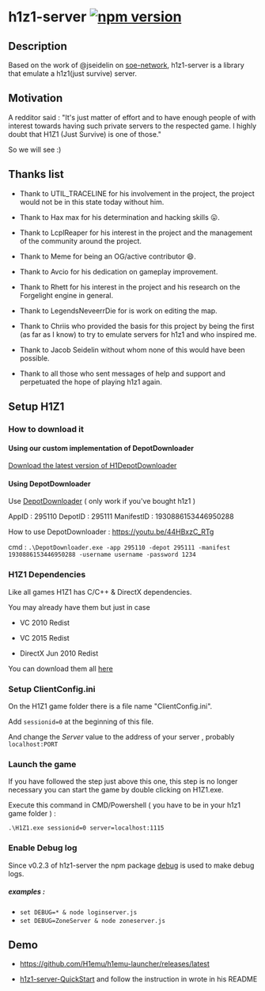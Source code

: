 # h1z1-server [![npm version](http://img.shields.io/npm/v/h1z1-server.svg?style=flat)](https://npmjs.org/package/h1z1-server "View this project on npm")

## Description

Based on the work of @jseidelin on [soe-network](https://github.com/psemu/soe-network),
h1z1-server is a library that emulate a h1z1(just survive) server.

## Motivation

A redditor said : "It's just matter of effort and to have enough people of with interest towards having such private servers to the respected game.
I highly doubt that H1Z1 (Just Survive) is one of those."

So we will see :)


## Thanks list

- Thank to UTIL_TRACELINE for his involvement in the project, the project would not be in this state today without him.

- Thank to Hax max for his determination and hacking skills :stuck_out_tongue:.

- Thank to LcplReaper for his interest in the project and the management of the community around the project.

- Thank to Meme for being an OG/active contributor :smile:.

- Thank to Avcio for his dedication on gameplay improvement.

- Thank to Rhett for his interest in the project and his research on the Forgelight engine in general.

- Thank to LegendsNeveerrDie for is work on editing the map.

- Thank to Chriis who provided the basis for this project by being the first (as far as I know) to try to emulate servers for h1z1 and who inspired me.

- Thank to Jacob Seidelin without whom none of this would have been possible.

- Thank to all those who sent messages of help and support and perpetuated the hope of playing h1z1 again.

## Setup H1Z1

### How to download it

#### Using our custom implementation of DepotDownloader

[Download the latest version of H1DepotDownloader](https://github.com/H1emu/H1DepotDownloader/releases)

#### Using DepotDownloader

Use [DepotDownloader](https://github.com/SteamRE/DepotDownloader) ( only work if you've bought h1z1 )

AppID : 295110 DepotID : 295111 ManifestID : 1930886153446950288

How to use DepotDownloader : https://youtu.be/44HBxzC_RTg

cmd : `.\DepotDownloader.exe -app 295110 -depot 295111 -manifest 1930886153446950288 -username username -password 1234`

### H1Z1 Dependencies

Like all games H1Z1 has C/C++ & DirectX dependencies.

You may already have them but just in case

- VC 2010 Redist

- VC 2015 Redist

- DirectX Jun 2010 Redist

You can download them all [here](https://mega.nz/file/RtwDWJ7b#QYlxpXz_t0_kp7_S8a7whnWsctJ3Fr5B2sQdnuTR9LQ)

### Setup ClientConfig.ini

On the H1Z1 game folder there is a file name "ClientConfig.ini".

Add `sessionid=0` at the beginning of this file.

And change the _Server_ value to the address of your server , probably `localhost:PORT`

### Launch the game

If you have followed the step just above this one, this step is no longer necessary you can start the game by double clicking on H1Z1.exe.

Execute this command in CMD/Powershell ( you have to be in your h1z1 game folder ) :

`.\H1Z1.exe sessionid=0 server=localhost:1115`

### Enable Debug log

Since v0.2.3 of h1z1-server the npm package [debug](https://www.npmjs.com/package/debug) is used to make debug logs.

##### examples :

* `set DEBUG=* & node loginserver.js`
* `set DEBUG=ZoneServer & node zoneserver.js`

## Demo

* https://github.com/H1emu/h1emu-launcher/releases/latest

* [h1z1-server-QuickStart](https://github.com/H1emu/h1z1-server-QuickStart) and follow the instruction in wrote in his README
